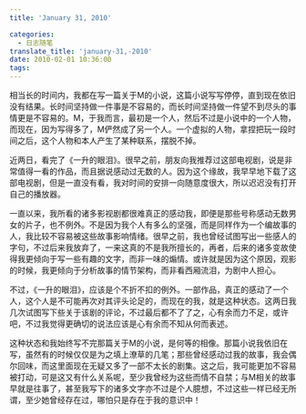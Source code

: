 ```yaml
---
title: 'January 31, 2010'

categories:
  - 日志随笔
translate_title: 'january-31,-2010'
date: 2010-02-01 10:36:00
tags:
---
```


相当长的时间内，我都在写一篇关于M的小说，这篇小说写写停停，直到现在依旧没有结果。长时间坚持做一件事是不容易的，而长时间坚持做一件望不到尽头的事情更是不容易的。M，于我而言，最初是一个人，然后不过是小说中的一个人物，而现在，因为写得多了，M俨然成了另一个人。一个虚拟的人物，拿捏把玩一段时间之后，这个人物和本人产生了某种联系，摆脱不掉。

近两日，看完了《一升的眼泪》。很早之前，朋友向我推荐过这部电视剧，说是非常值得一看的作品，而且据说感动过无数的人。因为这个缘故，我早早地下载了这部电视剧，但是一直没有看，我对时间的安排一向随意度很大，所以迟迟没有打开自己的播放器。

一直以来，我所看的诸多影视剧都很难真正的感动我，即便是那些号称感动无数男女的片子，也不例外。不是因为我个人有多么的坚强，而是同样作为一个编故事的人，我比较不容易被这些故事影响情绪。很早之前，我也曾经试图写出一些感人的字句，不过后来我放弃了，一来这真的不是我所擅长的，再者，后来的诸多变故使得我更倾向于写一些有趣的文字，而非一味的煽情。或许就是因为这个原因，观影的时候，我更倾向于分析故事的情节架构，而非看西厢流泪，为剧中人担心。

不过，《一升的眼泪》，应该是个不折不扣的例外。一部作品，真正的感动了一个人，这个人是不可能再次对其评头论足的，而现在的我，就是这种状态。这两日我几次试图写下些关于该剧的评论，不过最后都不了了之，心有余而力不足，或许吧，不过我觉得更确切的说法应该是心有余而不知从何而表述。

这种状态和我始终写不完那篇关于M的小说，是何等的相像。那篇小说我依旧在写，虽然有的时候仅仅是为之填上潦草的几笔；那些曾经感动过我的故事，我会偶尔回味，而这里面现在无疑又多了一部不太长的剧集。这之后，我可能更加不容易被打动，可是这又有什么关系呢，至少我曾经为这些而情不自禁；与M相关的故事早就是往事了，甚至我写下的诸多文字亦不过是个人臆想，不过这些一样已经无所谓，至少她曾经存在过，哪怕只是存在于我的意识中！